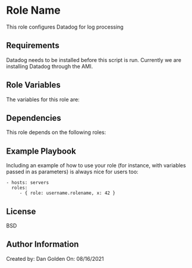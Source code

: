 Role Name
=========
This role configures Datadog for log processing


Requirements
------------
Datadog needs to be installed before this script is run. Currently we are installing Datadog through the AMI.


Role Variables
--------------
The variables for this role are:


Dependencies
------------
This role depends on the following roles:


Example Playbook
----------------
Including an example of how to use your role (for instance, with variables passed in as parameters) is always nice for users too:

    - hosts: servers
      roles:
         - { role: username.rolename, x: 42 }


License
-------
BSD


Author Information
------------------
Created by: Dan Golden
On: 08/16/2021
